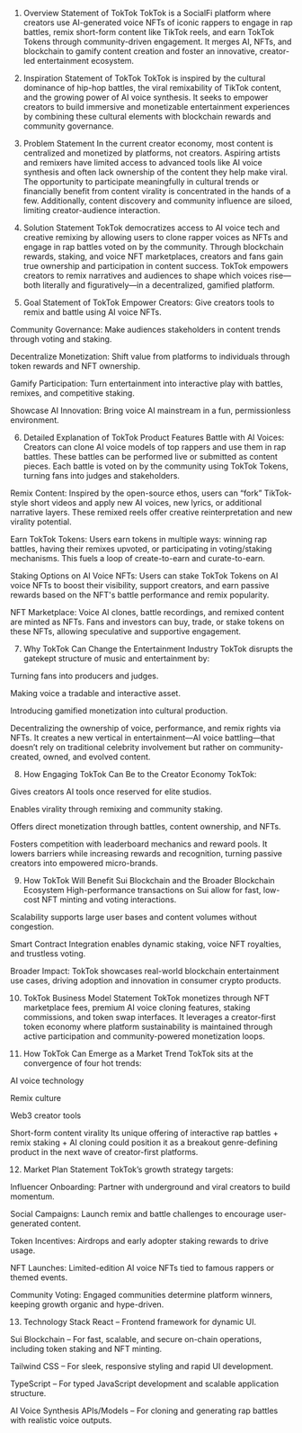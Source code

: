 1) Overview Statement of TokTok
TokTok is a SocialFi platform where creators use AI-generated voice NFTs of iconic rappers to engage in rap battles, remix short-form content like TikTok reels, and earn TokTok Tokens through community-driven engagement. It merges AI, NFTs, and blockchain to gamify content creation and foster an innovative, creator-led entertainment ecosystem.

2) Inspiration Statement of TokTok
TokTok is inspired by the cultural dominance of hip-hop battles, the viral remixability of TikTok content, and the growing power of AI voice synthesis. It seeks to empower creators to build immersive and monetizable entertainment experiences by combining these cultural elements with blockchain rewards and community governance.

3) Problem Statement
In the current creator economy, most content is centralized and monetized by platforms, not creators. Aspiring artists and remixers have limited access to advanced tools like AI voice synthesis and often lack ownership of the content they help make viral. The opportunity to participate meaningfully in cultural trends or financially benefit from content virality is concentrated in the hands of a few. Additionally, content discovery and community influence are siloed, limiting creator-audience interaction.

4) Solution Statement
TokTok democratizes access to AI voice tech and creative remixing by allowing users to clone rapper voices as NFTs and engage in rap battles voted on by the community. Through blockchain rewards, staking, and voice NFT marketplaces, creators and fans gain true ownership and participation in content success. TokTok empowers creators to remix narratives and audiences to shape which voices rise—both literally and figuratively—in a decentralized, gamified platform.

5) Goal Statement of TokTok
Empower Creators: Give creators tools to remix and battle using AI voice NFTs.

Community Governance: Make audiences stakeholders in content trends through voting and staking.

Decentralize Monetization: Shift value from platforms to individuals through token rewards and NFT ownership.

Gamify Participation: Turn entertainment into interactive play with battles, remixes, and competitive staking.

Showcase AI Innovation: Bring voice AI mainstream in a fun, permissionless environment.

6) Detailed Explanation of TokTok Product Features
Battle with AI Voices:
Creators can clone AI voice models of top rappers and use them in rap battles. These battles can be performed live or submitted as content pieces. Each battle is voted on by the community using TokTok Tokens, turning fans into judges and stakeholders.

Remix Content:
Inspired by the open-source ethos, users can “fork” TikTok-style short videos and apply new AI voices, new lyrics, or additional narrative layers. These remixed reels offer creative reinterpretation and new virality potential.

Earn TokTok Tokens:
Users earn tokens in multiple ways: winning rap battles, having their remixes upvoted, or participating in voting/staking mechanisms. This fuels a loop of create-to-earn and curate-to-earn.

Staking Options on AI Voice NFTs:
Users can stake TokTok Tokens on AI voice NFTs to boost their visibility, support creators, and earn passive rewards based on the NFT's battle performance and remix popularity.

NFT Marketplace:
Voice AI clones, battle recordings, and remixed content are minted as NFTs. Fans and investors can buy, trade, or stake tokens on these NFTs, allowing speculative and supportive engagement.

7) Why TokTok Can Change the Entertainment Industry
TokTok disrupts the gatekept structure of music and entertainment by:

Turning fans into producers and judges.

Making voice a tradable and interactive asset.

Introducing gamified monetization into cultural production.

Decentralizing the ownership of voice, performance, and remix rights via NFTs. It creates a new vertical in entertainment—AI voice battling—that doesn’t rely on traditional celebrity involvement but rather on community-created, owned, and evolved content.

8) How Engaging TokTok Can Be to the Creator Economy
TokTok:

Gives creators AI tools once reserved for elite studios.

Enables virality through remixing and community staking.

Offers direct monetization through battles, content ownership, and NFTs.

Fosters competition with leaderboard mechanics and reward pools. It lowers barriers while increasing rewards and recognition, turning passive creators into empowered micro-brands.

9) How TokTok Will Benefit Sui Blockchain and the Broader Blockchain Ecosystem
High-performance transactions on Sui allow for fast, low-cost NFT minting and voting interactions.

Scalability supports large user bases and content volumes without congestion.

Smart Contract Integration enables dynamic staking, voice NFT royalties, and trustless voting.

Broader Impact: TokTok showcases real-world blockchain entertainment use cases, driving adoption and innovation in consumer crypto products.

10) TokTok Business Model Statement
TokTok monetizes through NFT marketplace fees, premium AI voice cloning features, staking commissions, and token swap interfaces. It leverages a creator-first token economy where platform sustainability is maintained through active participation and community-powered monetization loops.

11) How TokTok Can Emerge as a Market Trend
TokTok sits at the convergence of four hot trends:

AI voice technology

Remix culture

Web3 creator tools

Short-form content virality Its unique offering of interactive rap battles + remix staking + AI cloning could position it as a breakout genre-defining product in the next wave of creator-first platforms.

12) Market Plan Statement
TokTok’s growth strategy targets:

Influencer Onboarding: Partner with underground and viral creators to build momentum.

Social Campaigns: Launch remix and battle challenges to encourage user-generated content.

Token Incentives: Airdrops and early adopter staking rewards to drive usage.

NFT Launches: Limited-edition AI voice NFTs tied to famous rappers or themed events.

Community Voting: Engaged communities determine platform winners, keeping growth organic and hype-driven.

13) Technology Stack
React – Frontend framework for dynamic UI.

Sui Blockchain – For fast, scalable, and secure on-chain operations, including token staking and NFT minting.

Tailwind CSS – For sleek, responsive styling and rapid UI development.

TypeScript – For typed JavaScript development and scalable application structure.

AI Voice Synthesis APIs/Models – For cloning and generating rap battles with realistic voice outputs.
